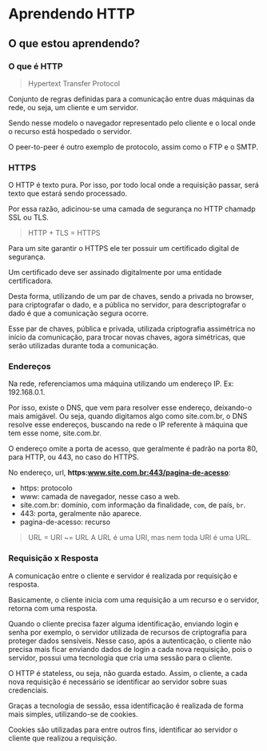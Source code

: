 # Aprendendo HTTP

## O que estou aprendendo?

### O que é HTTP

> Hypertext Transfer Protocol

Conjunto de regras definidas para a comunicação entre duas máquinas da rede, ou seja, um cliente e um servidor.

Sendo nesse modelo o navegador representado pelo cliente e o local onde o recurso está hospedado o servidor.

O peer-to-peer é outro exemplo de protocolo, assim como o FTP e o SMTP.

### HTTPS

O HTTP é texto pura. Por isso, por todo local onde a requisição passar, será texto que estará sendo processado. 

Por essa razão, adicinou-se uma camada de segurança no HTTP chamadp SSL ou TLS.

> HTTP + TLS = HTTPS

Para um site garantir o HTTPS ele ter possuir um certificado digital de segurança. 

Um certificado deve ser assinado digitalmente por uma entidade certificadora.

Desta forma, utilizando de um par de chaves, sendo a privada no browser, para criptografar o dado, e a pública no servidor, para descriptografar o dado é que a comunicação segura ocorre.

Esse par de chaves, pública e privada, utilizada criptografia assimétrica no início da comunicação, para trocar novas chaves, agora simétricas, que serão utilizadas durante toda a comunicação.

### Endereços

Na rede, referenciamos uma máquina utilizando um endereço IP. Ex: 192.168.0.1.

Por isso, existe o DNS, que vem para resolver esse endereço, deixando-o mais amigável. Ou seja, quando digitamos algo como site.com.br, o DNS resolve esse endereços, buscando na rede o IP referente à máquina que tem esse nome, site.com.br.

O endereço omite a porta de acesso, que geralmente é padrão na porta 80, para HTTP, ou 443, no caso do HTTPS.

No endereço, url, **https:www.site.com.br:443/pagina-de-acesso**:

- https: protocolo
- www: camada de navegador, nesse caso a web.
- site.com.br: domínio, com informação da finalidade, `com`, de país, `br`.
- 443: porta, geralmente não aparece.
- pagina-de-acesso: recurso

> URL = URI ~= URL
> A URL é uma URI, mas nem toda URI é uma URL.

### Requisição x Resposta

A comunicação entre o cliente e servidor é realizada por requisição e resposta.

Basicamente, o cliente inicia com uma requisição a um recurso e o servidor, retorna com uma resposta.

Quando o cliente precisa fazer alguma identificação, enviando login e senha por exemplo, o servidor utilizada de recursos de criptografia para proteger dados sensíveis. Nesse caso, após a autenticação, o cliente não precisa mais ficar enviando dados de login a cada nova requisição, pois o servidor, possui uma tecnologia que cria uma sessão para o cliente. 

O HTTP é stateless, ou seja, não guarda estado. Assim, o cliente, a cada nova requisição é necessário se identificar ao servidor sobre suas credenciais.

Graças a tecnologia de sessão, essa identificação é realizada de forma mais simples, utilizando-se de cookies. 

Cookies são utilizadas para entre outros fins, identificar ao servidor o cliente que realizou a requisição.






### 
